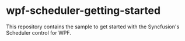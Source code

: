 # wpf-scheduler-getting-started
This repository contains the sample to get started with the Syncfusion's Scheduler control for WPF.
